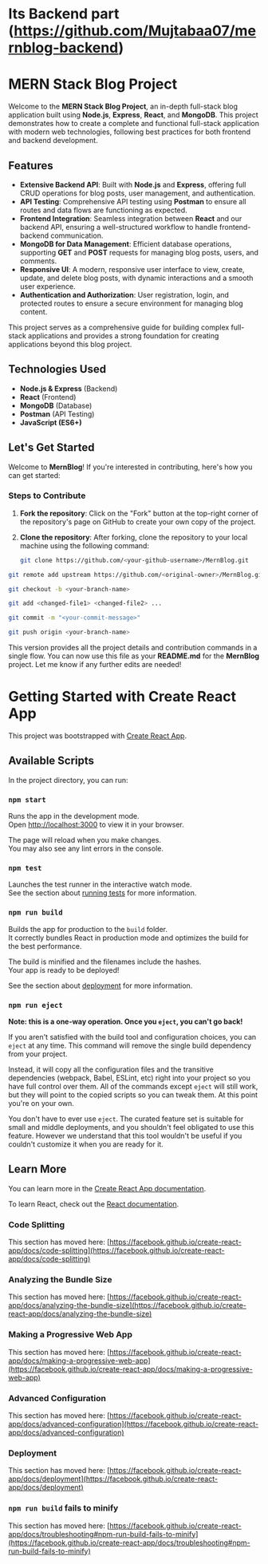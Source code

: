 # Its Backend part (https://github.com/Mujtabaa07/mernblog-backend)


# MERN Stack Blog Project

Welcome to the **MERN Stack Blog Project**, an in-depth full-stack blog application built using **Node.js**, **Express**, **React**, and **MongoDB**. This project demonstrates how to create a complete and functional full-stack application with modern web technologies, following best practices for both frontend and backend development.

## Features

- **Extensive Backend API**: Built with **Node.js** and **Express**, offering full CRUD operations for blog posts, user management, and authentication.
- **API Testing**: Comprehensive API testing using **Postman** to ensure all routes and data flows are functioning as expected.
- **Frontend Integration**: Seamless integration between **React** and our backend API, ensuring a well-structured workflow to handle frontend-backend communication.
- **MongoDB for Data Management**: Efficient database operations, supporting **GET** and **POST** requests for managing blog posts, users, and comments.
- **Responsive UI**: A modern, responsive user interface to view, create, update, and delete blog posts, with dynamic interactions and a smooth user experience.
- **Authentication and Authorization**: User registration, login, and protected routes to ensure a secure environment for managing blog content.

This project serves as a comprehensive guide for building complex full-stack applications and provides a strong foundation for creating applications beyond this blog project.

## Technologies Used

- **Node.js & Express** (Backend)
- **React** (Frontend)
- **MongoDB** (Database)
- **Postman** (API Testing)
- **JavaScript (ES6+)**

## Let's Get Started

Welcome to **MernBlog**! If you're interested in contributing, here's how you can get started:

### Steps to Contribute

1. **Fork the repository**: Click on the "Fork" button at the top-right corner of the repository's page on GitHub to create your own copy of the project.

2. **Clone the repository**: After forking, clone the repository to your local machine using the following command:

   ```bash
   git clone https://github.com/<your-github-username>/MernBlog.git
```bash
git remote add upstream https://github.com/<original-owner>/MernBlog.git
```
```bash
git checkout -b <your-branch-name>
```
```bash
git add <changed-file1> <changed-file2> ...
```
```bash
git commit -m "<your-commit-message>"
```
```bash
git push origin <your-branch-name>
```

This version provides all the project details and contribution commands in a single flow. You can now use this file as your **README.md** for the **MernBlog** project. Let me know if any further edits are needed!

# Getting Started with Create React App

This project was bootstrapped with [Create React App](https://github.com/facebook/create-react-app).

## Available Scripts

In the project directory, you can run:

### `npm start`

Runs the app in the development mode.\
Open [http://localhost:3000](http://localhost:3000) to view it in your browser.

The page will reload when you make changes.\
You may also see any lint errors in the console.

### `npm test`

Launches the test runner in the interactive watch mode.\
See the section about [running tests](https://facebook.github.io/create-react-app/docs/running-tests) for more information.

### `npm run build`

Builds the app for production to the `build` folder.\
It correctly bundles React in production mode and optimizes the build for the best performance.

The build is minified and the filenames include the hashes.\
Your app is ready to be deployed!

See the section about [deployment](https://facebook.github.io/create-react-app/docs/deployment) for more information.

### `npm run eject`

**Note: this is a one-way operation. Once you `eject`, you can't go back!**

If you aren't satisfied with the build tool and configuration choices, you can `eject` at any time. This command will remove the single build dependency from your project.

Instead, it will copy all the configuration files and the transitive dependencies (webpack, Babel, ESLint, etc) right into your project so you have full control over them. All of the commands except `eject` will still work, but they will point to the copied scripts so you can tweak them. At this point you're on your own.

You don't have to ever use `eject`. The curated feature set is suitable for small and middle deployments, and you shouldn't feel obligated to use this feature. However we understand that this tool wouldn't be useful if you couldn't customize it when you are ready for it.

## Learn More

You can learn more in the [Create React App documentation](https://facebook.github.io/create-react-app/docs/getting-started).

To learn React, check out the [React documentation](https://reactjs.org/).

### Code Splitting

This section has moved here: [https://facebook.github.io/create-react-app/docs/code-splitting](https://facebook.github.io/create-react-app/docs/code-splitting)

### Analyzing the Bundle Size

This section has moved here: [https://facebook.github.io/create-react-app/docs/analyzing-the-bundle-size](https://facebook.github.io/create-react-app/docs/analyzing-the-bundle-size)

### Making a Progressive Web App

This section has moved here: [https://facebook.github.io/create-react-app/docs/making-a-progressive-web-app](https://facebook.github.io/create-react-app/docs/making-a-progressive-web-app)

### Advanced Configuration

This section has moved here: [https://facebook.github.io/create-react-app/docs/advanced-configuration](https://facebook.github.io/create-react-app/docs/advanced-configuration)

### Deployment

This section has moved here: [https://facebook.github.io/create-react-app/docs/deployment](https://facebook.github.io/create-react-app/docs/deployment)

### `npm run build` fails to minify

This section has moved here: [https://facebook.github.io/create-react-app/docs/troubleshooting#npm-run-build-fails-to-minify](https://facebook.github.io/create-react-app/docs/troubleshooting#npm-run-build-fails-to-minify)
